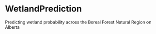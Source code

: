 # WetlandPrediction
Predicting wetland probability across the Boreal Forest Natural Region on Alberta
